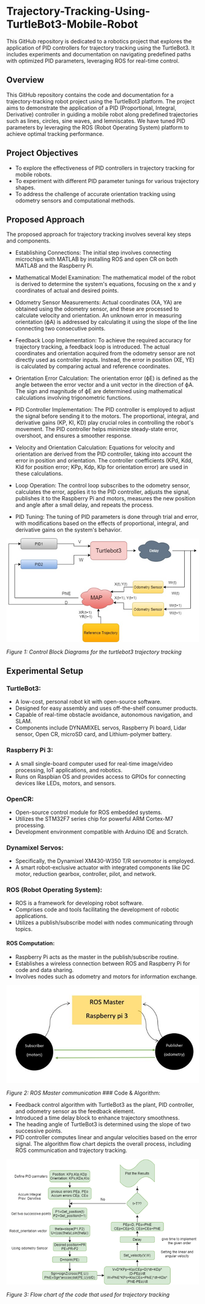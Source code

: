 # Trajectory-Tracking-Using-TurtleBot3-Mobile-Robot
This GitHub repository is dedicated to a robotics project that explores the application of PID controllers for trajectory tracking using the TurtleBot3. It includes experiments and documentation on navigating predefined paths with optimized PID parameters, leveraging ROS for real-time control.

## Overview
This GitHub repository contains the code and documentation for a trajectory-tracking robot project using the TurtleBot3 platform. The project aims to demonstrate the application of a PID (Proportional, Integral, Derivative) controller in guiding a mobile robot along predefined trajectories such as lines, circles, sine waves, and lemniscates. We have tuned PID parameters by leveraging the ROS (Robot Operating System) platform to achieve optimal tracking performance.

## Project Objectives
* To explore the effectiveness of PID controllers in trajectory tracking for mobile robots.
* To experiment with different PID parameter tunings for various trajectory shapes.
* To address the challenge of accurate orientation tracking using odometry sensors and computational methods.

## Proposed Approach
The proposed approach for trajectory tracking involves several key steps and components.

- Establishing Connections: The initial step involves connecting microchips with MATLAB by installing ROS and open CR on both MATLAB and the Raspberry Pi.

- Mathematical Model Examination: The mathematical model of the robot is derived to determine the system's equations, focusing on the x and y coordinates of actual and desired points.

- Odometry Sensor Measurements: Actual coordinates (XA, YA) are obtained using the odometry sensor, and these are processed to calculate velocity and orientation. An unknown error in measuring orientation (ϕA) is addressed by calculating it using the slope of the line connecting two consecutive points.

- Feedback Loop Implementation: To achieve the required accuracy for trajectory tracking, a feedback loop is introduced. The actual coordinates and orientation acquired from the odometry sensor are not directly used as controller inputs. Instead, the error in position (XE, YE) is calculated by comparing actual and reference coordinates.

- Orientation Error Calculation: The orientation error (ϕE) is defined as the angle between the error vector and a unit vector in the direction of ϕA. The sign and magnitude of ϕE are determined using mathematical calculations involving trigonometric functions.

- PID Controller Implementation: The PID controller is employed to adjust the signal before sending it to the motors. The proportional, integral, and derivative gains (KP, KI, KD) play crucial roles in controlling the robot's movement. The PID controller helps minimize steady-state error, overshoot, and ensures a smoother response.

- Velocity and Orientation Calculation: Equations for velocity and orientation are derived from the PID controller, taking into account the error in position and orientation. The controller coefficients (KPd, Kdd, KId for position error; KPp, Kdp, KIp for orientation error) are used in these calculations.

- Loop Operation: The control loop subscribes to the odometry sensor, calculates the error, applies it to the PID controller, adjusts the signal, publishes it to the Raspberry Pi and motors, measures the new position and angle after a small delay, and repeats the process.

- PID Tuning: The tuning of PID parameters is done through trial and error, with modifications based on the effects of proportional, integral, and derivative gains on the system's behavior.

<p align="center">
<img src="Figures/control Program.jpg"/>
</p>
  <em>Figure 1: Control Block Diagrams for the turtlebot3 trajectory tracking  </em>
<!-- <p align="center">
</p> -->

## Experimental Setup

### TurtleBot3: 
- A low-cost, personal robot kit with open-source software.
- Designed for easy assembly and uses off-the-shelf consumer products.
- Capable of real-time obstacle avoidance, autonomous navigation, and SLAM.
- Components include DYNAMIXEL servos, Raspberry Pi board, Lidar sensor, Open CR, microSD card, and Lithium-polymer battery.

### Raspberry Pi 3:

- A small single-board computer used for real-time image/video processing, IoT applications, and robotics.
- Runs on Raspbian OS and provides access to GPIOs for connecting devices like LEDs, motors, and sensors.

### OpenCR:

- Open-source control module for ROS embedded systems.
- Utilizes the STM32F7 series chip for powerful ARM Cortex-M7 processing.
- Development environment compatible with Arduino IDE and Scratch.

### Dynamixel Servos:

- Specifically, the Dynamixel XM430-W350 T/R servomotor is employed.
- A smart robot-exclusive actuator with integrated components like DC motor, reduction gearbox, controller, pilot, and network.

### ROS (Robot Operating System):

- ROS is a framework for developing robot software.
- Comprises code and tools facilitating the development of robotic applications.
- Utilizes a publish/subscribe model with nodes communicating through topics.

#### ROS Computation:

- Raspberry Pi acts as the master in the publish/subscribe routine.
- Establishes a wireless connection between ROS and Raspberry Pi for code and data sharing.
- Involves nodes such as odometry and motors for information exchange.

<p align="center">
<img src="Figures/ROS_diag.JPG"/>
</p>
  <em>Figure 2: ROS Master communication  </em>
<!-- <p align="center">
</p> -->
### Code & Algorithm:

- Feedback control algorithm with TurtleBot3 as the plant, PID controller, and odometry sensor as the feedback element.
- Introduced a time delay block to enhance trajectory smoothness.
- The heading angle of TurtleBot3 is determined using the slope of two successive points.
- PID controller computes linear and angular velocities based on the error signal.
The algorithm flow chart depicts the overall process, including ROS communication and trajectory tracking.

<p align="center">
<img src="Figures/trajectory-tracking.png"/>
</p>
  <em>Figure 3: Flow chart of the code that used for trajectory tracking  </em>
<!-- <p align="center">
</p> -->


